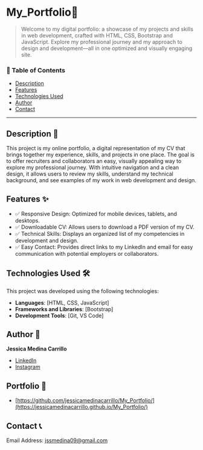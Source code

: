# My_Portfolio📝
> Welcome to my digital portfolio: a showcase of my projects and skills in web development, crafted with HTML, CSS, Bootstrap and JavaScript. Explore my professional journey and my approach to design and development—all in one optimized and visually engaging site.

### 📌 Table of Contents

- [Description](#description)
- [Features](#features)
- [Technologies Used](#technologies-used)
- [Author](#author)
- [Contact](#contact)

---

## Description 📖

This project is my online portfolio, a digital representation of my CV that brings together my experience, skills, and projects in one place. The goal is to offer recruiters and collaborators an easy, visually appealing way to explore my professional journey. With intuitive navigation and a clean design, it allows users to review my skills, understand my technical background, and see examples of my work in web development and design.

## Features ✨

- ✅ Responsive Design: Optimized for mobile devices, tablets, and desktops.
- ✅ Downloadable CV: Allows users to download a PDF version of my CV.
- ✅ Technical Skills: Displays an organized list of my competencies in development and design.
- ✅ Easy Contact: Provides direct links to my LinkedIn and email for easy communication with potential employers or collaborators.

## Technologies Used 🛠️

This project was developed using the following technologies:

- **Languages**: [HTML, CSS, JavaScript]
- **Frameworks and Libraries**: [Bootstrap]
- **Development Tools**: [Git, VS Code]

## Author 🌺
**Jessica Medina Carrillo**

* [LinkedIn](https://www.linkedin.com/in/jessicamedinacarrillo/)
* [Instagram](https://www.instagram.com/jessicamonzerrat)

## Portfolio 💼
- [https://github.com/jessicamedinacarrillo/My_Portfolio/](https://jessicamedinacarrillo.github.io/My_Portfolio/)

## Contact 📞
Email Address: jssmedina09@gmail.com

